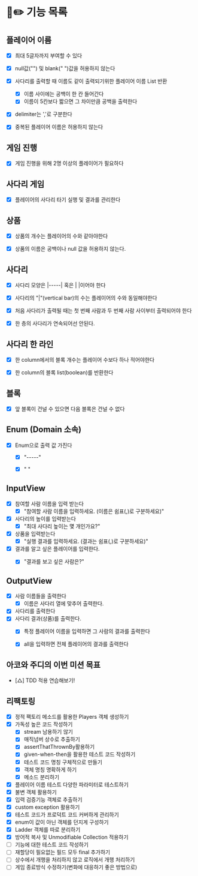 #  🎒✏️ 기능 목록 

## 플레이어 이름
- [x] 최대 5글자까지 부여할 수 있다
- [x] null값("") 및 blank(" ")값을 허용하지 않는다
- [x] 사다리를 출력할 때 이름도 같이 출력되기위한 플레이어 이름 List 반환
  - [x] 이름 사이에는 공백이 한 칸 들어간다
  - [x] 이름이 5칸보다 짧으면 그 차이만큼 공백을 출력한다 
- [x] delimiter는 ','로 구분한다
- [x] 중복된 플레이어 이름은 허용하지 않는다


## 게임 진행
- [x] 게임 진행을 위해 2명 이상의 플레이어가 필요하다


## 사다리 게임
- [x] 플레이어의 사다리 타기 실행 및 결과를 관리한다


## 상품
- [x] 상품의 개수는 플레이어의 수와 같아야한다
- [x] 상품의 이름은 공백이나 null 값을 허용하지 않는다.


## 사다리
- [x] 사다리 모양은 |-----| 혹은 |     |이어야 한다 
- [x] 사다리의 "|"(vertical bar)의 수는 플레이어의 수와 동일해야한다
- [x] 처음 사다리가 출력될 때는 첫 번째 사람과 두 번째 사람 사이부터 출력되어야 한다
- [x] 한 층의 사다리가 연속되어선 안된다.


## 사다리 한 라인
- [x] 한 column에서의 블록 개수는 플레이어 수보다 하나 적어야한다
- [x] 한 column의 블록 list(boolean)를 반환한다


## 블록
- [x] 앞 블록이 건널 수 있으면 다음 블록은 건널 수 없다


## Enum (Domain 소속)
- [x] Enum으로 출력 값 가진다
  - [x] "-----"
  - [x] "     "


## InputView
- [x] 참여할 사람 이름을 입력 받는다
  - [x] "참여할 사람 이름을 입력하세요. (이름은 쉼표(,)로 구분하세요)"
- [x] 사다리의 높이를 입력받는다
  - [x] "최대 사다리 높이는 몇 개인가요?"
- [x] 상품을 입력받는다
  - [x] "실행 결과를 입력하세요. (결과는 쉼표(,)로 구분하세요)"
- [x] 결과를 알고 싶은 플레이어를 입력한다.
  - [x] "결과를 보고 싶은 사람은?"


## OutputView
- [x] 사람 이름들을 출력한다
  - [x] 이름은 사다리 열에 맞추어 출력한다.
- [x] 사다리를 출력한다
- [x] 사다리 결과(상품)를 출력한다.
  - [x] 특정 플레이어 이름을 입력하면 그 사람의 결과를 출력한다
  - [x] all을 입력하면 전체 플레이어의 결과를 출력한다


## 아코와 주디의 이번 미션 목표
- [△] TDD 적용 연습해보기!


## 리팩토링
- [x] 정적 팩토리 메소드를 활용한 Players 객체 생성하기
- [x] 가독성 높은 코드 작성하기
  - [x] stream 남용하기 않기
  - [x] 매직넘버 상수로 추출하기
  - [x] assertThatThrownBy활용하기
  - [x] given-when-then을 활용한 테스트 코드 작성하기
  - [x] 테스트 코드 명칭 구체적으로 만들기
  - [x] 객체 명칭 명확하게 하기
  - [x] 메소드 분리하기
- [x] 플레이어 이름 테스트 다양한 파라미터로 테스트하기
- [x] 불변 객체 활용하기
- [x] 입력 검증기능 객체로 추출하기
- [x] custom exception 활용하기 
- [x] 테스트 코드가 프로덕트 코드 커버하게 관리하기
- [x] enum이 값이 아닌 객체를 던지게 구성하기
- [x] Ladder 객체를 따로 분리하기 
- [x] 방어적 복사 및 Unmodifiable Collection 적용하기
- [ ] 기능에 대한 테스트 코드 작성하기
- [ ] 재할당이 필요없는 필드 모두 final 추가하기
- [ ] 상수에서 개행을 처리하지 않고 로직에서 개행 처리하기
- [ ] 게임 종료방식 수정하기(변화에 대응하기 좋은 방법으로)